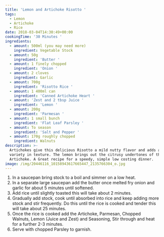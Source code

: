 ```yaml
---
title: 'Lemon and Artichoke Risotto '
tags:
  - Lemon
  - Artichoke
  - Rice
date: 2018-03-04T14:30:49+00:00
cookingTime: '30 Minutes '
ingredients:
  - amount: 500ml (you may need more)
    ingredient: Vegetable Stock
  - amount: 50g
    ingredient: 'Butter '
  - amount: 1 finely chopped
    ingredient: 'Onion '
  - amount: 2 cloves
    ingredient: Garlic
  - amount: 700g
    ingredient: 'Risotto Rice '
  - amount: 1 400ml can
    ingredient: 'Canned Artichoke Heart '
  - amount: 'Zest and 2 tbsp Juice '
    ingredient: 'Lemon '
  - amount: 200g
    ingredient: 'Parmesan '
  - amount: 1 small bunch
    ingredient: 'Flat Leaf Parsley '
  - amount: To season
    ingredient: 'Salt and Pepper '
  - amount: 170g roughly chopped
    ingredient: Walnuts
description: >-
  Artichokes give this delicious Risotto a mild nutty flavor and adds a little
  variety in texture. The lemon brings out the citrusy undertones of the
  Artichoke. A Great recipe for a speedy, simple low costing dinner. 
image: /img/20446116_10158943617665447_2135766304_o.jpg
---
```

1. In a saucepan bring stock to a boil and simmer on a low heat. 
2. In a separate large saucepan add the butter once melted fry onion and garlic for about 5 minutes until softened. 
3. Add rice until slightly toasted this will take about 2 minutes. 
4. Gradually add stock, cook until absorbed into rice and keep adding more stock and stir frequently. Do this until the rice is cooked and tender this will take about 25 minutes. 
5. Once the rice is cooked add the Artichoke, Parmesan, Chopped Walnuts, Lemon (Juice and Zest) and Seasoning, Stir through and heat for a further 2-3 minutes.  
6. Serve with chopped Parsley to garnish.
